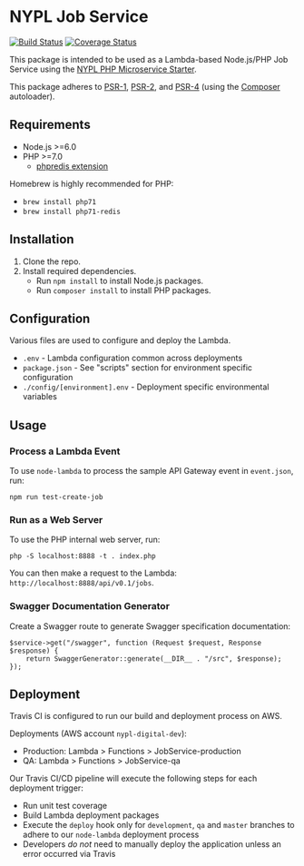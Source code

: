 # NYPL Job Service

[![Build Status](https://travis-ci.org/NYPL/job-service.svg?branch=master)](https://travis-ci.org/NYPL/job-service)
[![Coverage Status](https://coveralls.io/repos/github/NYPL/job-service/badge.svg?branch=master)](https://coveralls.io/github/NYPL/job-service?branch=master)

This package is intended to be used as a Lambda-based Node.js/PHP Job Service using the 
[NYPL PHP Microservice Starter](https://github.com/NYPL/php-microservice-starter).

This package adheres to [PSR-1](http://www.php-fig.org/psr/psr-1/), 
[PSR-2](http://www.php-fig.org/psr/psr-2/), and [PSR-4](http://www.php-fig.org/psr/psr-4/) 
(using the [Composer](https://getcomposer.org/) autoloader).

## Requirements

* Node.js >=6.0
* PHP >=7.0 
  * [phpredis extension](https://github.com/phpredis/phpredis/#readme)

Homebrew is highly recommended for PHP:
  * `brew install php71`
  * `brew install php71-redis`
  
## Installation

1. Clone the repo.
2. Install required dependencies.
   * Run `npm install` to install Node.js packages.
   * Run `composer install` to install PHP packages.

## Configuration

Various files are used to configure and deploy the Lambda.

 * `.env` - Lambda configuration common across deployments
 * `package.json` - See "scripts" section for environment specific configuration
 * `./config/[environment].env` - Deployment specific environmental variables

## Usage

### Process a Lambda Event

To use `node-lambda` to process the sample API Gateway event in `event.json`, run:

~~~~
npm run test-create-job
~~~~

### Run as a Web Server

To use the PHP internal web server, run:

~~~~
php -S localhost:8888 -t . index.php
~~~~

You can then make a request to the Lambda: `http://localhost:8888/api/v0.1/jobs`.

### Swagger Documentation Generator

Create a Swagger route to generate Swagger specification documentation:

~~~~
$service->get("/swagger", function (Request $request, Response $response) {
    return SwaggerGenerator::generate(__DIR__ . "/src", $response);
});
~~~~

## Deployment

Travis CI is configured to run our build and deployment process on AWS.

Deployments (AWS account `nypl-digital-dev`):
 * Production: Lambda > Functions > JobService-production
 * QA: Lambda > Functions > JobService-qa

Our Travis CI/CD pipeline will execute the following steps for each deployment trigger:

* Run unit test coverage
* Build Lambda deployment packages
* Execute the `deploy` hook only for `development`, `qa` and `master` branches to adhere to our `node-lambda` deployment process
* Developers _do not_ need to manually deploy the application unless an error occurred via Travis
